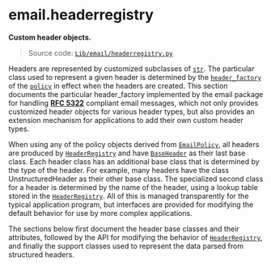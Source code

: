 # email.headerregistry

**Custom header objects.**

> Source code: [`Lib/email/headerregistry.py`](https://github.com/python/cpython/tree/3.13/Lib/email/headerregistry.py)

Headers are represented by customized subclasses of [`str`](/built-in-types/str/). The particular class used to represent a given header is determined by the [`header_factory`](/modules/email/policy/EmailPolicy/header_factory.md) of the [`policy`](/modules/email/policy/) in effect when the headers are created. This section documents the particular header_factory implemented by the email package for handling [**RFC 5322**](https://datatracker.ietf.org/doc/html/rfc5322.html) compliant email messages, which not only provides customized header objects for various header types, but also provides an extension mechanism for applications to add their own custom header types.

When using any of the policy objects derived from [`EmailPolicy`](/modules/email/policy/EmailPolicy/), all headers are produced by [`HeaderRegistry`](/modules/email/headerregistry/HeaderRegistry/) and have [`BaseHeader`](/modules/email/headerregistry/BaseHeader/) as their last base class. Each header class has an additional base class that is determined by the type of the header. For example, many headers have the class UnstructuredHeader as their other base class. The specialized second class for a header is determined by the name of the header, using a lookup table stored in the [`HeaderRegistry`](/modules/email/headerregistry/HeaderRegistry/). All of this is managed transparently for the typical application program, but interfaces are provided for modifying the default behavior for use by more complex applications.

The sections below first document the header base classes and their attributes, followed by the API for modifying the behavior of [`HeaderRegistry`](/modules/email/headerregistry/HeaderRegistry/), and finally the support classes used to represent the data parsed from structured headers.
